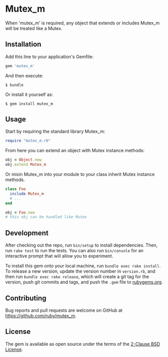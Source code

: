 # Mutex_m

When 'mutex_m' is required, any object that extends or includes Mutex_m will be treated like a Mutex.

## Installation

Add this line to your application's Gemfile:

```ruby
gem 'mutex_m'
```

And then execute:

    $ bundle

Or install it yourself as:

    $ gem install mutex_m

## Usage

Start by requiring the standard library Mutex_m:

```ruby
require "mutex_m.rb"
```

From here you can extend an object with Mutex instance methods:

```ruby
obj = Object.new
obj.extend Mutex_m
```

Or mixin Mutex_m into your module to your class inherit Mutex instance methods.

```ruby
class Foo
  include Mutex_m
  # ...
end

obj = Foo.new
# this obj can be handled like Mutex
```

## Development

After checking out the repo, run `bin/setup` to install dependencies. Then, run `rake test` to run the tests. You can also run `bin/console` for an interactive prompt that will allow you to experiment.

To install this gem onto your local machine, run `bundle exec rake install`. To release a new version, update the version number in `version.rb`, and then run `bundle exec rake release`, which will create a git tag for the version, push git commits and tags, and push the `.gem` file to [rubygems.org](https://rubygems.org).

## Contributing

Bug reports and pull requests are welcome on GitHub at https://github.com/ruby/mutex_m.

## License

The gem is available as open source under the terms of the [2-Clause BSD License](https://opensource.org/licenses/BSD-2-Clause).
